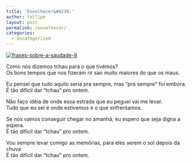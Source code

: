 ```yaml
---
title: 'Envelhecer&#8230;'
author: fellipe
layout: post
permalink: /envelhecer/
categories:
  - Uncategorized
---
```

[<img alt="frases-sobre-a-saudade-8" src="/img/posts/2014/11/frases-sobre-a-saudade-.jpg"  />][1]

Como nós dizemos tchau para o que tivémos?  
Os bons tempos que nos fizeram rir sao muito maiores do que os maus.

Eu pensei que tudo aquilo seria pra sempre, mas &#8220;pra sempre&#8221; foi embora.  
É tão dificil dar &#8220;tchau&#8221; pro ontem.

Não faço idéia de onde essa estrada que eu peguei vai me levar.  
Tudo que eu sei é onde estivemos e o que enfrentamos.

Se nós vamos conseguir chegar no amanhã, eu espero que seja digna a espera.  
<span style="font-size: 1em;">É tão dificil dar &#8220;tchau&#8221; pro ontem.</span>

Vou sempre levar comigo as memórias, para eles serem o sol depois da chuva  
É tão dificil dar &#8220;tchau&#8221; pro ontem.

&nbsp;

 [1]: /img/posts/2014/11/frases-sobre-a-saudade-8.jpg